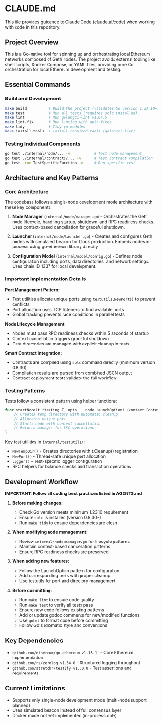 # CLAUDE.md

This file provides guidance to Claude Code (claude.ai/code) when working with code in this repository.

## Project Overview

This is a Go-native tool for spinning up and orchestrating local Ethereum networks composed of Geth nodes. The project avoids external tooling like shell scripts, Docker Compose, or YAML files, providing pure Go orchestration for local Ethereum development and testing.

## Essential Commands

### Build and Development
```bash
make build          # Build the project (validates Go version 1.23.10+)
make test           # Run all tests (requires solc installed)
make lint           # Run golangci-lint v1.64.5
make lint-fix       # Run linting with auto-fixes
make tidy           # Tidy go modules
make install-tools  # Install required tools (golangci-lint)
```

### Testing Individual Components
```bash
go test ./internal/node/... -v           # Test node management
go test ./internal/contracts/... -v      # Test contract compilation
go test -run TestSpecificFunction -v     # Run specific test
```

## Architecture and Key Patterns

### Core Architecture
The codebase follows a single-node development mode architecture with these key components:

1. **Node Manager** (`internal/node/manager.go`) - Orchestrates the Geth node lifecycle, handling startup, shutdown, and RPC readiness checks. Uses context-based cancellation for graceful shutdown.

2. **Launcher** (`internal/node/launcher.go`) - Creates and configures Geth nodes with simulated beacon for block production. Embeds nodes in-process using go-ethereum library directly.

3. **Configuration Model** (`internal/model/config.go`) - Defines node configuration including ports, data directories, and network settings. Uses chain ID 1337 for local development.

### Important Implementation Details

**Port Management Pattern:**
- Test utilities allocate unique ports using `testutils.NewPort()` to prevent conflicts
- Port allocation uses TCP listeners to find available ports
- Global tracking prevents race conditions in parallel tests

**Node Lifecycle Management:**
- Nodes must pass RPC readiness checks within 5 seconds of startup
- Context cancellation triggers graceful shutdown
- Data directories are managed with explicit cleanup in tests

**Smart Contract Integration:**
- Contracts are compiled using `solc` command directly (minimum version 0.8.30)
- Compilation results are parsed from combined JSON output
- Contract deployment tests validate the full workflow

### Testing Patterns

Tests follow a consistent pattern using helper functions:
```go
func startNode(t *testing.T, opts ...node.LaunchOption) (context.Context, context.CancelFunc, *node.Manager) {
    // Creates temp directory with automatic cleanup
    // Allocates unique port
    // Starts node with context cancellation
    // Returns manager for RPC operations
}
```

Key test utilities in `internal/testutils/`:
- `NewTempDir()` - Creates directories with t.Cleanup() registration
- `NewPort()` - Thread-safe unique port allocation
- `Logger()` - Test-specific logger configuration
- RPC helpers for balance checks and transaction operations

## Development Workflow

**IMPORTANT: Follow all coding best practices listed in AGENTS.md**

1. **Before making changes:**
   - Check Go version meets minimum 1.23.10 requirement
   - Ensure `solc` is installed (version 0.8.30+)
   - Run `make tidy` to ensure dependencies are clean

2. **When modifying node management:**
   - Review `internal/node/manager.go` for lifecycle patterns
   - Maintain context-based cancellation patterns
   - Ensure RPC readiness checks are preserved

3. **When adding new features:**
   - Follow the LaunchOption pattern for configuration
   - Add corresponding tests with proper cleanup
   - Use testutils for port and directory management

4. **Before committing:**
   - Run `make lint` to ensure code quality
   - Run `make test` to verify all tests pass
   - Ensure new code follows existing patterns
   - Add or update godoc comments for new/modified functions
   - Use `gofmt` to format code before committing
   - Follow Go's idiomatic style and conventions

## Key Dependencies

- `github.com/ethereum/go-ethereum v1.15.11` - Core Ethereum implementation
- `github.com/rs/zerolog v1.34.0` - Structured logging throughout
- `github.com/stretchr/testify v1.10.0` - Test assertions and requirements

## Current Limitations

- Supports only single-node development mode (multi-node support planned)
- Uses simulated beacon instead of full consensus layer
- Docker mode not yet implemented (in-process only)